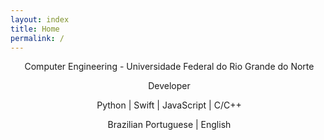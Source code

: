 ```yaml
---
layout: index
title: Home
permalink: /
---
```

<section>
	<center>
		<p><span class="fa fa-graduation-cap"></span>&nbsp;Computer Engineering - Universidade Federal do Rio Grande do Norte</p>
		<p><span class="fa fa-terminal"></span>&nbsp;Developer</p>
		<p><span class="fa fa-code"></span>&nbsp;Python&nbsp;|&nbsp;Swift&nbsp;|&nbsp;JavaScript&nbsp;|&nbsp;C/C++</p>
		<p><span class="fa fa-language"></span>&nbsp;Brazilian Portuguese&nbsp;|&nbsp;English</p>
	</center>
</section>
